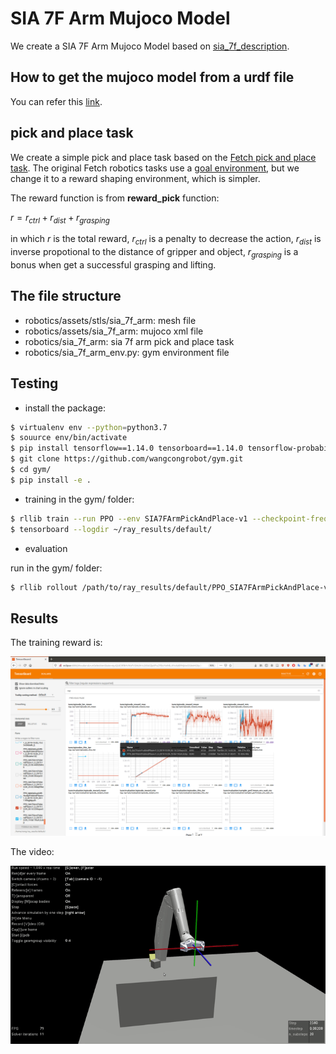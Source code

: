 # SIA 7F Arm Mujoco Model

We create a SIA 7F Arm Mujoco Model based on [sia_7f_description](https://github.com/dddsx6324/proj_sia1/tree/master/src/sia_7f_arm_description).

## How to get the mujoco model from a urdf file

You can refer this [link](https://github.com/wangcongrobot/learning-notes/blob/master/mujoco/1-mujoco_modelling.md).

 
## pick and place task

We create a simple pick and place task based on the [Fetch pick and place task](https://github.com/openai/gym/blob/master/gym/envs/robotics/fetch/pick_and_place.py). The original Fetch robotics tasks use a [goal environment](https://arxiv.org/abs/1802.09464), but we change it to a reward shaping environment, which is simpler.

The reward function is from **reward_pick** function:

$r = r_{ctrl} + r_{dist} + r_{grasping}$

in which $r$ is the total reward, $r_{ctrl}$ is a penalty to decrease the action, $r_{dist}$ is inverse propotional to the distance of gripper and object, $r_{grasping}$ is a bonus when get a successful grasping and lifting.

## The file structure

- robotics/assets/stls/sia_7f_arm: mesh file
- robotics/assets/sia_7f_arm: mujoco xml file
- robotics/sia_7f_arm: sia 7f arm pick and place task
- robotics/sia_7f_arm_env.py: gym environment file

## Testing

- install the package:
```bash
$ virtualenv env --python=python3.7
$ souurce env/bin/activate
$ pip install tensorflow==1.14.0 tensorboard==1.14.0 tensorflow-probability==0.7.0 ray[rllib]==0.7.5 requests numpy==1.15.0 mujoco-py==2.0.2.2 psutil 
$ git clone https://github.com/wangcongrobot/gym.git
$ cd gym/
$ pip install -e .
```
- training in the gym/ folder:
```bash
$ rllib train --run PPO --env SIA7FArmPickAndPlace-v1 --checkpoint-freq 20 --config '{"num_workers": 2}'
$ tensorboard --logdir ~/ray_results/default/
```
- evaluation

run in the gym/ folder:
```bash
$ rllib rollout /path/to/ray_results/default/PPO_SIA7FArmPickAndPlace-v1******/checkpoint_xx/checkpoint_xx --run PPO
```

## Results

The training reward is:

![sia_7f_arm_reward](/gym/envs/robotics/results/sia_7f_arm_pick_place_training_reward.png)

The video:

![video](/gym/envs/robotics/results/sia_7f_arm_pick_place.gif)
